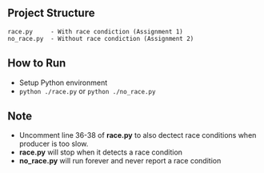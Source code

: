 ## Project Structure
```
race.py     - With race condiction (Assignment 1)
no_race.py  - Without race condiction (Assignment 2)
```

## How to Run
- Setup Python environment
- `python ./race.py` or `python ./no_race.py`

## Note
 - Uncomment line 36-38 of **race.py** to also dectect race conditions when producer is too slow.
 - **race.py** will stop when it detects a race condition
 - **no_race.py** will run forever and never report a race condition